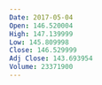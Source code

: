 ```yaml
---
Date: 2017-05-04
Open: 146.520004
High: 147.139999
Low: 145.809998
Close: 146.529999
Adj Close: 143.693954
Volume: 23371900
---
```

